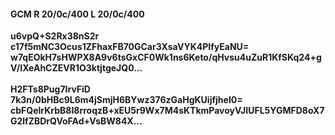 #### GCM R 20/0c/400 L 20/0c/400
**u6vpQ+S2Rx38nS2r**<br/>**c17f5mNC3Ocus1ZFhaxFB70GCar3XsaVYK4PIfyEaNU=**<br/>**w7qEOkH7sHWPX8A9v6tsGxCF0Wk1ns6Keto/qHvsu4uZuR1KfSKq24+gV/IXeAhCZEVR1O3ktjtgeJQ0...**<br/><br/>
**H2FTs8Pug7IrvFiD**<br/>**7k3n/0bHBc9L6m4jSmjH6BYwz376zGaHgKUijfjheI0=**<br/>**cbFQelrKrbB8I8rroqzB+xEU5r9Wx7M4sKTkmPavoyVJIUFL5YGMFD8oX7G2lfZBDrQVoFAd+VsBW84X...**